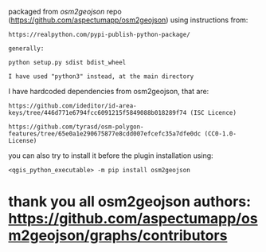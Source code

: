 packaged from *osm2geojson* repo (https://github.com/aspectumapp/osm2geojson) using instructions from:


    https://realpython.com/pypi-publish-python-package/

    generally:

    python setup.py sdist bdist_wheel

    I have used "python3" instead, at the main directory

I have hardcoded dependencies from osm2geojson, that are:
    
    https://github.com/ideditor/id-area-keys/tree/446d771e6794fcc6091215f5849088b018289f74 (ISC Licence)

    https://github.com/tyrasd/osm-polygon-features/tree/65e0a1e290675877e8cdd007efcefc35a7dfe0dc (CC0-1.0-License)

you can also try to install it before the plugin installation using:

    <qgis_python_executable> -m pip install osm2geojson

# thank you  all osm2geojson authors: https://github.com/aspectumapp/osm2geojson/graphs/contributors 
